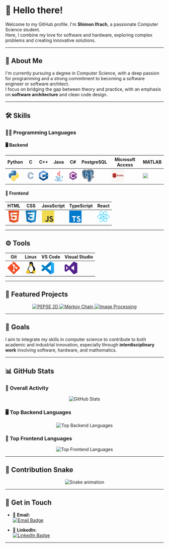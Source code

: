 # 👋 Hello there!

Welcome to my GitHub profile. I'm **Shimon Ifrach**, a passionate Computer Science student.  
Here, I combine my love for software and hardware, exploring complex problems and creating innovative solutions.

---

## 🧠 About Me

I'm currently pursuing a degree in Computer Science, with a deep passion for programming and a strong commitment to becoming a software engineer or software architect.  
I focus on bridging the gap between theory and practice, with an emphasis on **software architecture** and clean code design.

---

## 🛠️ Skills

### 👨‍💻 Programming Languages

#### 🖥️ Backend

| Python | C | C++ | Java | C# | PostgreSQL | Microsoft Access | MATLAB |
|--------|---|-----|------|----|------------|------------------|--------|
| <img src="https://github.com/devicons/devicon/blob/master/icons/python/python-original.svg" width="40"/> | <img src="https://github.com/devicons/devicon/blob/master/icons/c/c-original.svg" width="40"/> | <img src="https://github.com/devicons/devicon/blob/master/icons/cplusplus/cplusplus-original.svg" width="40"/> | <img src="https://github.com/devicons/devicon/blob/master/icons/java/java-original.svg" width="40"/> | <img src="https://github.com/devicons/devicon/blob/master/icons/csharp/csharp-original.svg" width="40"/> | <img src="https://github.com/devicons/devicon/blob/master/icons/postgresql/postgresql-original.svg" width="40"/> | <img src="https://raw.githubusercontent.com/simaon78i/simaon78i/main/assets/Access-logo.png" width="40"/> | <img src="https://upload.wikimedia.org/wikipedia/commons/2/21/Matlab_Logo.png" width="40"/> |

#### 🎨 Frontend

| HTML | CSS | JavaScript | TypeScript | React |
|------|-----|------------|------------|--------|
| <img src="https://github.com/devicons/devicon/blob/master/icons/html5/html5-original.svg" width="40"/> | <img src="https://github.com/devicons/devicon/blob/master/icons/css3/css3-original.svg" width="40"/> | <img src="https://github.com/devicons/devicon/blob/master/icons/javascript/javascript-original.svg" width="40"/> | <img src="https://github.com/devicons/devicon/blob/master/icons/typescript/typescript-original.svg" width="40"/> | <img src="https://github.com/devicons/devicon/blob/master/icons/react/react-original.svg" width="40"/> |

---

## ⚙️ Tools

| Git | Linux | VS Code | Visual Studio |
|-----|-------|---------|--------------|
| <img src="https://github.com/devicons/devicon/blob/master/icons/git/git-original.svg" width="40"/> | <img src="https://github.com/devicons/devicon/blob/master/icons/linux/linux-original.svg" width="40"/> | <img src="https://github.com/devicons/devicon/blob/master/icons/vscode/vscode-original.svg" width="40"/> | <img src="https://github.com/devicons/devicon/blob/master/icons/visualstudio/visualstudio-plain.svg" width="40"/> |

---

## 🚀 Featured Projects

<p align="center">
  <a href="https://github.com/simaon78i/PEPSE-virtual-reality">
    <img src="https://img.shields.io/badge/PEPSE--virtual--reality-2D_Game_Engine-blueviolet?style=for-the-badge&logo=unity&logoColor=white" alt="PEPSE 2D"/>
  </a>
  <a href="https://github.com/simaon78i/Markov-chain">
    <img src="https://img.shields.io/badge/Markov--Chain-NLP_in_C-blue?style=for-the-badge&logo=c&logoColor=white" alt="Markov Chain"/>
  </a>
  <a href="https://github.com/simaon78i/Image-Processing">
    <img src="https://img.shields.io/badge/Image--Processing-Filters_and_Tools-green?style=for-the-badge&logo=python&logoColor=white" alt="Image Processing"/>
  </a>
</p>

---

## 🎯 Goals

I aim to integrate my skills in computer science to contribute to both academic and industrial innovation, especially through **interdisciplinary work** involving software, hardware, and mathematics.

---

## 📊 GitHub Stats

### 🔢 Overall Activity
<p align="center">
  <img src="https://github-readme-stats.vercel.app/api?username=simaon78i&show_icons=true&theme=radical" alt="GitHub Stats"/>
</p>

### 🖥️ Top Backend Languages
<p align="center">
  <img src="https://github-readme-stats.vercel.app/api/top-langs/?username=simaon78i&layout=pie&theme=radical&langs_count=15&hide=html,css,javascript,typescript,react" alt="Top Backend Languages"/>
</p>

### 🎨 Top Frontend Languages
<p align="center">
  <img src="https://github-readme-stats.vercel.app/api/top-langs/?username=simaon78i&layout=pie&theme=radical&langs_count=15&hide=c%2B%2B,c%23,asp.net,python,c,java,matlab,makefile" alt="Top Frontend Languages"/>
</p>

---

## 🐍 Contribution Snake
<p align="center">
  <img src="https://raw.githubusercontent.com/simaon78i/simaon78i/output/dist/github-contribution-grid-snake.svg" alt="Snake animation"/>
</p>

---

## 🤝 Get in Touch

- 📧 **Email:**  
  <a href="mailto:simaon78ifrac@gmail.com">
    <img src="https://img.shields.io/badge/Gmail-D14836?style=for-the-badge&logo=gmail&logoColor=white" alt="Email Badge"/>
  </a>

- 💼 **LinkedIn:**  
  <a href="https://www.linkedin.com/in/shimon-ifrach-a022b5215/" target="_blank">
    <img src="https://img.shields.io/badge/LinkedIn-0A66C2?style=for-the-badge&logo=linkedin&logoColor=white" alt="LinkedIn Badge"/>
  </a>

---
